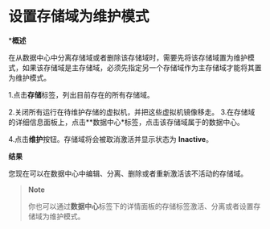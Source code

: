 # 设置存储域为维护模式

***概述**

在从数据中心中分离存储域或者删除该存储域时，需要先将该存储域置为维护模式，如果该存储域是主存储域，必须先指定另一个存储域作为主存储域才能将其置为维护模式。

1.点击**存储**标签，列出目前存在的所有存储域。

2.关闭所有运行在待维护存储的虚拟机，并把这些虚拟机镜像移走。
3.在存储域的详细信息面板上，点击**数据中心*标签，点击该存储域属于的数据中心。

4.点击**维护**按钮。存储域将会被取消激活并显示状态为 **Inactive**。

**结果**

您现在可以在数据中心中编辑、分离、删除或者重新激活该不活动的存储域。

> **Note**
>
> 你也可以通过**数据中心**标签下的详情面板的存储标签激活、分离或者设置存储域为维护模式。
